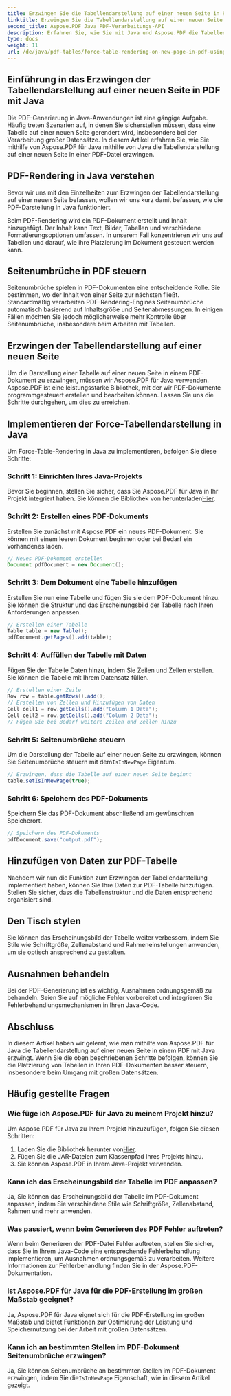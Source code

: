 ```yaml
---
title: Erzwingen Sie die Tabellendarstellung auf einer neuen Seite in PDF mit Java
linktitle: Erzwingen Sie die Tabellendarstellung auf einer neuen Seite in PDF mit Java
second_title: Aspose.PDF Java PDF-Verarbeitungs-API
description: Erfahren Sie, wie Sie mit Java und Aspose.PDF die Tabellendarstellung auf einer neuen Seite in PDF erzwingen. Diese Schritt-für-Schritt-Anleitung enthält Quellcode und Expertentipps für die präzise Formatierung von PDF-Dokumenten.
type: docs
weight: 11
url: /de/java/pdf-tables/force-table-rendering-on-new-page-in-pdf-using-java/
---
```


## Einführung in das Erzwingen der Tabellendarstellung auf einer neuen Seite in PDF mit Java

Die PDF-Generierung in Java-Anwendungen ist eine gängige Aufgabe. Häufig treten Szenarien auf, in denen Sie sicherstellen müssen, dass eine Tabelle auf einer neuen Seite gerendert wird, insbesondere bei der Verarbeitung großer Datensätze. In diesem Artikel erfahren Sie, wie Sie mithilfe von Aspose.PDF für Java mithilfe von Java die Tabellendarstellung auf einer neuen Seite in einer PDF-Datei erzwingen.

## PDF-Rendering in Java verstehen

Bevor wir uns mit den Einzelheiten zum Erzwingen der Tabellendarstellung auf einer neuen Seite befassen, wollen wir uns kurz damit befassen, wie die PDF-Darstellung in Java funktioniert.

Beim PDF-Rendering wird ein PDF-Dokument erstellt und Inhalt hinzugefügt. Der Inhalt kann Text, Bilder, Tabellen und verschiedene Formatierungsoptionen umfassen. In unserem Fall konzentrieren wir uns auf Tabellen und darauf, wie ihre Platzierung im Dokument gesteuert werden kann.

## Seitenumbrüche in PDF steuern

Seitenumbrüche spielen in PDF-Dokumenten eine entscheidende Rolle. Sie bestimmen, wo der Inhalt von einer Seite zur nächsten fließt. Standardmäßig verarbeiten PDF-Rendering-Engines Seitenumbrüche automatisch basierend auf Inhaltsgröße und Seitenabmessungen. In einigen Fällen möchten Sie jedoch möglicherweise mehr Kontrolle über Seitenumbrüche, insbesondere beim Arbeiten mit Tabellen.

## Erzwingen der Tabellendarstellung auf einer neuen Seite

Um die Darstellung einer Tabelle auf einer neuen Seite in einem PDF-Dokument zu erzwingen, müssen wir Aspose.PDF für Java verwenden. Aspose.PDF ist eine leistungsstarke Bibliothek, mit der wir PDF-Dokumente programmgesteuert erstellen und bearbeiten können. Lassen Sie uns die Schritte durchgehen, um dies zu erreichen.

## Implementieren der Force-Tabellendarstellung in Java

Um Force-Table-Rendering in Java zu implementieren, befolgen Sie diese Schritte:

### Schritt 1: Einrichten Ihres Java-Projekts

 Bevor Sie beginnen, stellen Sie sicher, dass Sie Aspose.PDF für Java in Ihr Projekt integriert haben. Sie können die Bibliothek von herunterladen[Hier](https://releases.aspose.com/pdf/java/).

### Schritt 2: Erstellen eines PDF-Dokuments

Erstellen Sie zunächst mit Aspose.PDF ein neues PDF-Dokument. Sie können mit einem leeren Dokument beginnen oder bei Bedarf ein vorhandenes laden.

```java
// Neues PDF-Dokument erstellen
Document pdfDocument = new Document();
```

### Schritt 3: Dem Dokument eine Tabelle hinzufügen

Erstellen Sie nun eine Tabelle und fügen Sie sie dem PDF-Dokument hinzu. Sie können die Struktur und das Erscheinungsbild der Tabelle nach Ihren Anforderungen anpassen.

```java
// Erstellen einer Tabelle
Table table = new Table();
pdfDocument.getPages().add(table);
```

### Schritt 4: Auffüllen der Tabelle mit Daten

Fügen Sie der Tabelle Daten hinzu, indem Sie Zeilen und Zellen erstellen. Sie können die Tabelle mit Ihrem Datensatz füllen.

```java
// Erstellen einer Zeile
Row row = table.getRows().add();
// Erstellen von Zellen und Hinzufügen von Daten
Cell cell1 = row.getCells().add("Column 1 Data");
Cell cell2 = row.getCells().add("Column 2 Data");
// Fügen Sie bei Bedarf weitere Zeilen und Zellen hinzu
```

### Schritt 5: Seitenumbrüche steuern

 Um die Darstellung der Tabelle auf einer neuen Seite zu erzwingen, können Sie Seitenumbrüche steuern mit dem`IsInNewPage` Eigentum.

```java
// Erzwingen, dass die Tabelle auf einer neuen Seite beginnt
table.setIsInNewPage(true);
```

### Schritt 6: Speichern des PDF-Dokuments

Speichern Sie das PDF-Dokument abschließend am gewünschten Speicherort.

```java
// Speichern des PDF-Dokuments
pdfDocument.save("output.pdf");
```

## Hinzufügen von Daten zur PDF-Tabelle

Nachdem wir nun die Funktion zum Erzwingen der Tabellendarstellung implementiert haben, können Sie Ihre Daten zur PDF-Tabelle hinzufügen. Stellen Sie sicher, dass die Tabellenstruktur und die Daten entsprechend organisiert sind.

## Den Tisch stylen

Sie können das Erscheinungsbild der Tabelle weiter verbessern, indem Sie Stile wie Schriftgröße, Zellenabstand und Rahmeneinstellungen anwenden, um sie optisch ansprechend zu gestalten.

## Ausnahmen behandeln

Bei der PDF-Generierung ist es wichtig, Ausnahmen ordnungsgemäß zu behandeln. Seien Sie auf mögliche Fehler vorbereitet und integrieren Sie Fehlerbehandlungsmechanismen in Ihren Java-Code.

## Abschluss

In diesem Artikel haben wir gelernt, wie man mithilfe von Aspose.PDF für Java die Tabellendarstellung auf einer neuen Seite in einem PDF mit Java erzwingt. Wenn Sie die oben beschriebenen Schritte befolgen, können Sie die Platzierung von Tabellen in Ihren PDF-Dokumenten besser steuern, insbesondere beim Umgang mit großen Datensätzen.

## Häufig gestellte Fragen

### Wie füge ich Aspose.PDF für Java zu meinem Projekt hinzu?

Um Aspose.PDF für Java zu Ihrem Projekt hinzuzufügen, folgen Sie diesen Schritten:
1.  Laden Sie die Bibliothek herunter von[Hier](https://releases.aspose.com/pdf/java/).
2. Fügen Sie die JAR-Dateien zum Klassenpfad Ihres Projekts hinzu.
3. Sie können Aspose.PDF in Ihrem Java-Projekt verwenden.

### Kann ich das Erscheinungsbild der Tabelle im PDF anpassen?

Ja, Sie können das Erscheinungsbild der Tabelle im PDF-Dokument anpassen, indem Sie verschiedene Stile wie Schriftgröße, Zellenabstand, Rahmen und mehr anwenden.

### Was passiert, wenn beim Generieren des PDF Fehler auftreten?

Wenn beim Generieren der PDF-Datei Fehler auftreten, stellen Sie sicher, dass Sie in Ihrem Java-Code eine entsprechende Fehlerbehandlung implementieren, um Ausnahmen ordnungsgemäß zu verarbeiten. Weitere Informationen zur Fehlerbehandlung finden Sie in der Aspose.PDF-Dokumentation.

### Ist Aspose.PDF für Java für die PDF-Erstellung im großen Maßstab geeignet?

Ja, Aspose.PDF für Java eignet sich für die PDF-Erstellung im großen Maßstab und bietet Funktionen zur Optimierung der Leistung und Speichernutzung bei der Arbeit mit großen Datensätzen.

### Kann ich an bestimmten Stellen im PDF-Dokument Seitenumbrüche erzwingen?

 Ja, Sie können Seitenumbrüche an bestimmten Stellen im PDF-Dokument erzwingen, indem Sie die`IsInNewPage` Eigenschaft, wie in diesem Artikel gezeigt.
